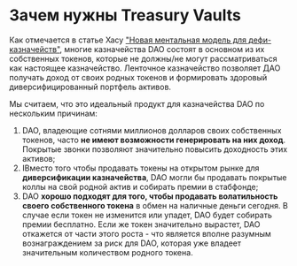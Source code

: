 # Зачем нужны Treasury Vaults

Как отмечается в статье Хасу ["Новая ментальная модель для дефи-казначейств"](https://uncommoncore.co/a-new-mental-model-for-defi-treasuries/), многие казначейства DAO состоят в основном из их собственных токенов, которые не должны/не могут рассматриваться как настоящее казначейство. Ленточное казначейство позволяет ДАО получать доход от своих родных токенов и формировать здоровый диверсифицированный портфель активов.

Мы считаем, что это идеальный продукт для казначейства DAO по нескольким причинам:

1. DAO, владеющие сотнями миллионов долларов своих собственных токенов, часто **не имеют возможности генерировать на них доход**. Покрытые звонки позволяют значительно повысить доходность этих активов;
2. IВместо того чтобы продавать токены на открытом рынке для **диверсификации казначейства**, DAO могли бы продавать покрытые коллы на свой родной актив и собирать премии в стабфонде;
3. DAO **хорошо подходят для того, чтобы продавать волатильность своего собственного токена** в обмен на наличные деньги сегодня. В случае если токен не изменится или упадет, DAO будет собирать премии бесплатно. Если же токен значительно вырастет, DAO откажется от части этого роста - что является вполне разумным вознаграждением за риск для DAO, которая уже владеет значительным количеством родного токена.
